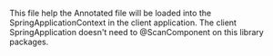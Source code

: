 This file help the Annotated file will be loaded into the SpringApplicationContext in the client application.
The client SpringApplication doesn't need to @ScanComponent on this library packages.